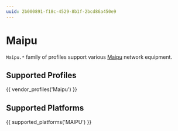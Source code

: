 ```yaml
---
uuid: 2b000891-f18c-4529-8b1f-2bcd86a450e9
---
```

# Maipu

`Maipu.*` family of profiles support various [Maipu](http://www.maipu.com/)
network equipment.

## Supported Profiles

{{ vendor_profiles('Maipu') }}

## Supported Platforms

{{ supported_platforms('MAIPU') }}
